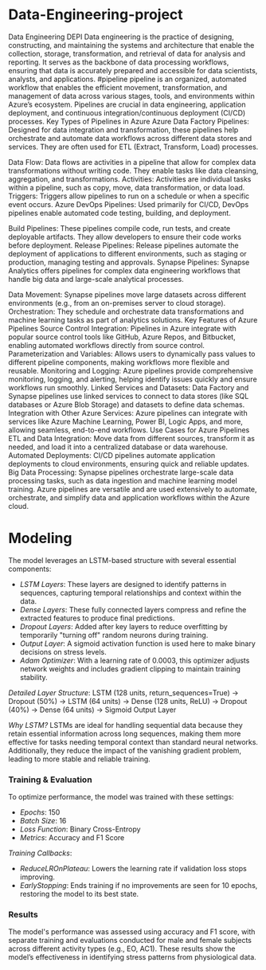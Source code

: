 # Data-Engineering-project
Data Engineering DEPI
Data engineering is the practice of designing, constructing, and maintaining the systems and architecture that enable the collection, storage, transformation, and retrieval of data for analysis and reporting. It serves as the backbone of data processing workflows, ensuring that data is accurately prepared and accessible for data scientists, analysts, and applications.
#pipeline
pipeline is an organized, automated workflow that enables the efficient movement, transformation, and management of data across various stages, tools, and environments within Azure’s ecosystem. Pipelines are crucial in data engineering, application deployment, and continuous integration/continuous deployment (CI/CD) processes.
Key Types of Pipelines in Azure
Azure Data Factory Pipelines: Designed for data integration and transformation, these pipelines help orchestrate and automate data workflows across different data stores and services. They are often used for ETL (Extract, Transform, Load) processes.

Data Flow: Data flows are activities in a pipeline that allow for complex data transformations without writing code. They enable tasks like data cleansing, aggregation, and transformations.
Activities: Activities are individual tasks within a pipeline, such as copy, move, data transformation, or data load.
Triggers: Triggers allow pipelines to run on a schedule or when a specific event occurs.
Azure DevOps Pipelines: Used primarily for CI/CD, DevOps pipelines enable automated code testing, building, and deployment.

Build Pipelines: These pipelines compile code, run tests, and create deployable artifacts. They allow developers to ensure their code works before deployment.
Release Pipelines: Release pipelines automate the deployment of applications to different environments, such as staging or production, managing testing and approvals.
Synapse Pipelines: Synapse Analytics offers pipelines for complex data engineering workflows that handle big data and large-scale analytical processes.

Data Movement: Synapse pipelines move large datasets across different environments (e.g., from an on-premises server to cloud storage).
Orchestration: They schedule and orchestrate data transformations and machine learning tasks as part of analytics solutions.
Key Features of Azure Pipelines
Source Control Integration: Pipelines in Azure integrate with popular source control tools like GitHub, Azure Repos, and Bitbucket, enabling automated workflows directly from source control.
Parameterization and Variables: Allows users to dynamically pass values to different pipeline components, making workflows more flexible and reusable.
Monitoring and Logging: Azure pipelines provide comprehensive monitoring, logging, and alerting, helping identify issues quickly and ensure workflows run smoothly.
Linked Services and Datasets: Data Factory and Synapse pipelines use linked services to connect to data stores (like SQL databases or Azure Blob Storage) and datasets to define data schemas.
Integration with Other Azure Services: Azure pipelines can integrate with services like Azure Machine Learning, Power BI, Logic Apps, and more, allowing seamless, end-to-end workflows.
Use Cases for Azure Pipelines
ETL and Data Integration: Move data from different sources, transform it as needed, and load it into a centralized database or data warehouse.
Automated Deployments: CI/CD pipelines automate application deployments to cloud environments, ensuring quick and reliable updates.
Big Data Processing: Synapse pipelines orchestrate large-scale data processing tasks, such as data ingestion and machine learning model training.
Azure pipelines are versatile and are used extensively to automate, orchestrate, and simplify data and application workflows within the Azure cloud.
# Modeling 
The model leverages an LSTM-based structure with several essential components:

- *LSTM Layers*: These layers are designed to identify patterns in sequences, capturing temporal relationships and context within the data.
- *Dense Layers*: These fully connected layers compress and refine the extracted features to produce final predictions.
- *Dropout Layers*: Added after key layers to reduce overfitting by temporarily "turning off" random neurons during training.
- *Output Layer*: A sigmoid activation function is used here to make binary decisions on stress levels.
- *Adam Optimizer*: With a learning rate of 0.0003, this optimizer adjusts network weights and includes gradient clipping to maintain training stability.

*Detailed Layer Structure*:
LSTM (128 units, return_sequences=True) → Dropout (50%) → LSTM (64 units) → Dense (128 units, ReLU) → Dropout (40%) → Dense (64 units) → Sigmoid Output Layer

*Why LSTM?*
LSTMs are ideal for handling sequential data because they retain essential information across long sequences, making them more effective for tasks needing temporal context than standard neural networks. Additionally, they reduce the impact of the vanishing gradient problem, leading to more stable and reliable training.

### Training & Evaluation

To optimize performance, the model was trained with these settings:

- *Epochs*: 150
- *Batch Size*: 16
- *Loss Function*: Binary Cross-Entropy
- *Metrics*: Accuracy and F1 Score

*Training Callbacks*:
- *ReduceLROnPlateau*: Lowers the learning rate if validation loss stops improving.
- *EarlyStopping*: Ends training if no improvements are seen for 10 epochs, restoring the model to its best state.

### Results

The model's performance was assessed using accuracy and F1 score, with separate training and evaluations conducted for male and female subjects across different activity types (e.g., EO, AC1). These results show the model’s effectiveness in identifying stress patterns from physiological data.  
